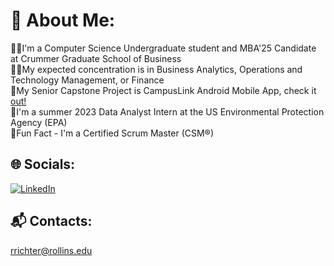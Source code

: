 # 💫 About Me:
👨‍💻I'm a Computer Science Undergraduate student and MBA'25 Candidate at Crummer Graduate School of Business<br>
👨‍💼My expected concentration is in Business Analytics, Operations and Technology Management, or Finance<br>
📲My Senior Capstone Project is CampusLink Android Mobile App, check it [out!](https://github.com/Muse070/CampusLink_Rollins) 
<br>🌱I'm a summer 2023 Data Analyst Intern at the US Environmental Protection Agency (EPA)<br>
🏉Fun Fact - I'm a Certified Scrum Master (CSM®)<br>


## 🌐 Socials:
[![LinkedIn](https://img.shields.io/badge/LinkedIn-%230077B5.svg?logo=linkedin&logoColor=white)](https://linkedin.com/in/rowanrichter) 

## 📬 Contacts:
rrichter@rollins.edu
